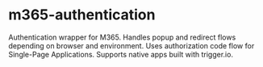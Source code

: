 # m365-authentication

Authentication wrapper for M365. Handles popup and redirect flows depending on browser and environment. Uses authorization code flow for Single-Page Applications. Supports native apps built with trigger.io.
